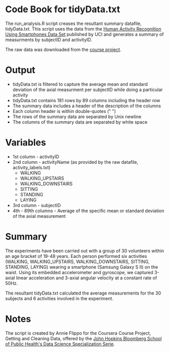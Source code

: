 # Code Book for tidyData.txt

The run_analysis.R script creases the resultant summary datafile, tidyData.txt. This script uses the data from the [Human Activity Recognition Using Smartphones Data Set](http://archive.ics.uci.edu/ml/datasets/Human+Activity+Recognition+Using+Smartphones) published by UCI and generates a summary of measurments by subjectID and activityID. 

The raw data was downloaded from the [course project](https://d396qusza40orc.cloudfront.net/getdata%2Fprojectfiles%2FUCI%20HAR%20Dataset.zip).

# Output
* tidyData.txt is filtered to capture the average mean and standard deviation of the axial measurment per subjectID while doing a particular activity
* tidyData.txt contains 181 rows by 89 columns including the header row
* The summary data includes a header of the description of the columns
* Each column header is within double-quotes (" ")
* The rows of the summary data are separated by Unix newline 
* The columns of the summary data are separated by white space

# Variables
* 1st column - activityID
* 2nd column - activityName (as provided by the raw datafile, activity_labels.txt)
    - WALKING
    - WALKING_UPSTAIRS
    - WALKING_DOWNSTAIRS
    - SITTING
    - STANDING
    - LAYING
* 3rd column - subjectID
* 4th - 89th columns - Average of the specific mean or standard deviation of the axial measurement

# Summary
The experiments have been carried out with a group of 30 volunteers within an age bracket of 19-48 years. Each person performed six activities (WALKING, WALKING_UPSTAIRS, WALKING_DOWNSTAIRS, SITTING, STANDING, LAYING) wearing a smartphone (Samsung Galaxy S II) on the waist. Using its embedded accelerometer and gyroscope, we captured 3-axial linear acceleration and 3-axial angular velocity at a constant rate of 50Hz. 

The resultant tidyData.txt calculated the average measurements for the 30 subjects and 6 activities involved in the experiment. 

# Notes
The script is created by Annie Flippo for the Coursera Course Project, Getting and Cleaning Data, offered by the [John Hopkins Bloomberg School of Public Health's Data Science Specialization Serie](https://www.coursera.org/course/getdata).